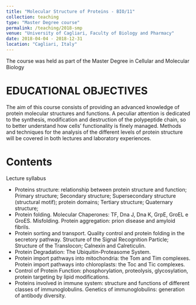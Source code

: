 ```yaml
---
title: "Molecular Structure of Proteins - BIO/11"
collection: teaching
type: "Master Degree course"
permalink: /teaching/2018-smp
venue: "University of Cagliari, Faculty of Biology and Pharmacy"
date: 2018-04-04 - 2018-12-31
location: "Cagliari, Italy"
---
```



The course was held as part of the Master Degree in Cellular and Molecular Biology 


EDUCATIONAL OBJECTIVES
======
The aim of this course consists of providing an advanced knowledge of protein molecular structures and functions. A peculiar attention is dedicated to the synthesis, modification and destruction of the polypeptide chain, so to better understand how cells’ functionality is finely managed. Methods and techniques for the analysis of the different levels of protein structure will be covered in both lectures and laboratory experiences.

Contents
======
Lecture syllabus
- Proteins structure: relationship between protein structure and function; Primary structure; Secondary structure; Supersecondary structure (structural motif); protein domains; Tertiary structure; Quaternary structure;
- Protein folding. Molecular Chaperones: TF, Dna J, Dna K, GrpE, GroEL e GroES. Misfolding. Protein aggregation: prion disease and amyloid fibrils.
- Protein sorting and transport. Quality control and protein folding in the secretory pathway. Structure of the Signal Recognition Particle; Structure of the Translocon; Calnexin and Calreticulin.
- Protein Degradation: The Ubiquitin-Proteasome System.
- Protein import pathways into mitochondria: the Tom and Tim complexes. Protein import pathways into chloroplasts: the Toc and Tic complexes.
- Control of Protein Function: phosphorylation, proteolysis, glycosylation, protein targeting by lipid modifications.
- Proteins involved in immune system: structure and functions of different classes of immunoglobulins. Genetics of immunoglobulins: generation of antibody diversity.

